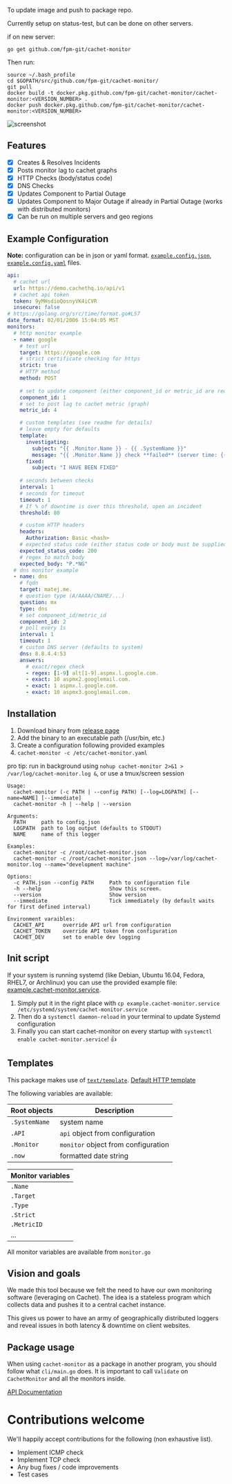 To update image and push to package repo.

Currently setup on status-test, but can be done on other servers.

if on new server:
```
go get github.com/fpm-git/cachet-monitor
```

Then run:
```
source ~/.bash_profile
cd $GOPATH/src/github.com/fpm-git/cachet-monitor/
git pull
docker build -t docker.pkg.github.com/fpm-git/cachet-monitor/cachet-monitor:<VERSION_NUMBER> .
docker push docker.pkg.github.com/fpm-git/cachet-monitor/cachet-monitor:<VERSION_NUMBER>
```










![screenshot](https://castawaylabs.github.io/cachet-monitor/screenshot.png)

## Features

- [x] Creates & Resolves Incidents
- [x] Posts monitor lag to cachet graphs
- [x] HTTP Checks (body/status code)
- [x] DNS Checks
- [x] Updates Component to Partial Outage
- [x] Updates Component to Major Outage if already in Partial Outage (works with distributed monitors)
- [x] Can be run on multiple servers and geo regions

## Example Configuration

**Note:** configuration can be in json or yaml format. [`example.config.json`](https://github.com/CastawayLabs/cachet-monitor/blob/master/example.config.json), [`example.config.yaml`](https://github.com/CastawayLabs/cachet-monitor/blob/master/example.config.yml) files.

```yaml
api:
  # cachet url
  url: https://demo.cachethq.io/api/v1
  # cachet api token
  token: 9yMHsdioQosnyVK4iCVR
  insecure: false
# https://golang.org/src/time/format.go#L57
date_format: 02/01/2006 15:04:05 MST
monitors:
  # http monitor example
  - name: google
    # test url
    target: https://google.com
    # strict certificate checking for https
    strict: true
    # HTTP method
    method: POST
    
    # set to update component (either component_id or metric_id are required)
    component_id: 1
    # set to post lag to cachet metric (graph)
    metric_id: 4

    # custom templates (see readme for details)
    # leave empty for defaults
    template:
      investigating:
        subject: "{{ .Monitor.Name }} - {{ .SystemName }}"
        message: "{{ .Monitor.Name }} check **failed** (server time: {{ .now }})\n\n{{ .FailReason }}"
      fixed:
        subject: "I HAVE BEEN FIXED"
    
    # seconds between checks
    interval: 1
    # seconds for timeout
    timeout: 1
    # If % of downtime is over this threshold, open an incident
    threshold: 80

    # custom HTTP headers
    headers:
      Authorization: Basic <hash>
    # expected status code (either status code or body must be supplied)
    expected_status_code: 200
    # regex to match body
    expected_body: "P.*NG"
  # dns monitor example
  - name: dns
    # fqdn
    target: matej.me.
    # question type (A/AAAA/CNAME/...)
    question: mx
    type: dns
    # set component_id/metric_id
    component_id: 2
    # poll every 1s
    interval: 1
    timeout: 1
    # custom DNS server (defaults to system)
    dns: 8.8.4.4:53
    answers:
      # exact/regex check
      - regex: [1-9] alt[1-9].aspmx.l.google.com.
      - exact: 10 aspmx2.googlemail.com.
      - exact: 1 aspmx.l.google.com.
      - exact: 10 aspmx3.googlemail.com.
```

## Installation

1. Download binary from [release page](https://github.com/CastawayLabs/cachet-monitor/releases)
2. Add the binary to an executable path (/usr/bin, etc.)
3. Create a configuration following provided examples
4. `cachet-monitor -c /etc/cachet-monitor.yaml`

pro tip: run in background using `nohup cachet-monitor 2>&1 > /var/log/cachet-monitor.log &`, or use a tmux/screen session

```
Usage:
  cachet-monitor (-c PATH | --config PATH) [--log=LOGPATH] [--name=NAME] [--immediate]
  cachet-monitor -h | --help | --version

Arguments:
  PATH     path to config.json
  LOGPATH  path to log output (defaults to STDOUT)
  NAME     name of this logger

Examples:
  cachet-monitor -c /root/cachet-monitor.json
  cachet-monitor -c /root/cachet-monitor.json --log=/var/log/cachet-monitor.log --name="development machine"

Options:
  -c PATH.json --config PATH     Path to configuration file
  -h --help                      Show this screen.
  --version                      Show version
  --immediate                    Tick immediately (by default waits for first defined interval)
  
Environment varaibles:
  CACHET_API      override API url from configuration
  CACHET_TOKEN    override API token from configuration
  CACHET_DEV      set to enable dev logging
```

## Init script

If your system is running systemd (like Debian, Ubuntu 16.04, Fedora, RHEL7, or Archlinux) you can use the provided example file: [example.cachet-monitor.service](https://github.com/CastawayLabs/cachet-monitor/blob/master/example.cachet-monitor.service).

1. Simply put it in the right place with `cp example.cachet-monitor.service /etc/systemd/system/cachet-monitor.service`
2. Then do a `systemctl daemon-reload` in your terminal to update Systemd configuration
3. Finally you can start cachet-monitor on every startup with `systemctl enable cachet-monitor.service`! 👍

## Templates

This package makes use of [`text/template`](https://godoc.org/text/template). [Default HTTP template](https://github.com/CastawayLabs/cachet-monitor/blob/master/http.go#L14)

The following variables are available:

| Root objects  | Description                         |
| ------------- | ------------------------------------|
| `.SystemName` | system name                         | 
| `.API`        | `api` object from configuration     |
| `.Monitor`    | `monitor` object from configuration |
| `.now`        | formatted date string               |

| Monitor variables  |
| ------------------ |
| `.Name`            |
| `.Target`          |
| `.Type`            |
| `.Strict`          |
| `.MetricID`        |
| ...                |

All monitor variables are available from `monitor.go`

## Vision and goals

We made this tool because we felt the need to have our own monitoring software (leveraging on Cachet).
The idea is a stateless program which collects data and pushes it to a central cachet instance.

This gives us power to have an army of geographically distributed loggers and reveal issues in both latency & downtime on client websites.

## Package usage

When using `cachet-monitor` as a package in another program, you should follow what `cli/main.go` does. It is important to call `Validate` on `CachetMonitor` and all the monitors inside.

[API Documentation](https://godoc.org/github.com/CastawayLabs/cachet-monitor)

# Contributions welcome

We'll happily accept contributions for the following (non exhaustive list).

- Implement ICMP check
- Implement TCP check
- Any bug fixes / code improvements
- Test cases
